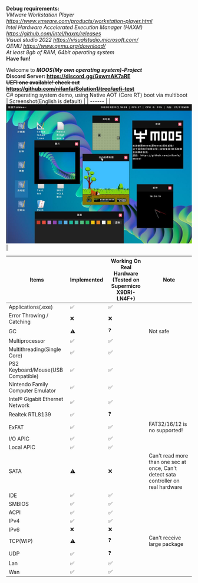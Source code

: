 **Debug requirements:**  
*VMware Workstation Player https://www.vmware.com/products/workstation-player.html*  
*Intel Hardware Accelerated Execution Manager (HAXM) https://github.com/intel/haxm/releases*  
*Visual studio 2022 https://visualstudio.microsoft.com/*  
*QEMU https://www.qemu.org/download/*  
*At least 8gb of RAM, 64bit operating system*  
**Have fun!**

Welcome to ***MOOS(My own operating system)-Project***  
**Discord Server: https://discord.gg/GxwmAK7aRE**  
~~**UEFI one available! check out https://github.com/nifanfa/Solution1/tree/uefi-test**~~  
C# operating system demo, using Native AOT (Core RT) boot via multiboot  
| Screenshot(English is default) |
| ------ |
| ![image](-13419b639f8f895c.jpg) |

| Items | Implemented | Working On Real Hardware (Tested on Supermicro X9DRI-LN4F+) | Note |
| ----- | ----------- | ----------------------------------------------------------- | ----- |
| Applications(.exe) | ✅ | ✅ |
| Error Throwing / Catching | ❌ | ❌ | 
| GC | ⚠️ | ❓ | Not safe |
| Multiprocessor | ✅ | ✅ |
| Multithreading(Single Core) | ✅ | ✅ |
| PS2 Keyboard/Mouse(USB Compatible) | ✅ | ✅ |
| Nintendo Family Computer Emulator | ✅ | ✅ |
| Intel® Gigabit Ethernet Network | ✅ | ✅ |
| Realtek RTL8139 | ✅ | ❓ |
| ExFAT | ✅ | ✅ | FAT32/16/12 is no supported! |
| I/O APIC | ✅ | ✅ |
| Local APIC | ✅ | ✅ |
| SATA | ⚠️ | ❌ | Can't read more than one sec at once, Can't detect sata controller on real hardware |
| IDE | ✅ | ✅ |
| SMBIOS | ✅ | ✅ |
| ACPI | ✅ | ✅ |
| IPv4 | ✅ | ✅ |
| IPv6 | ❌ | ❌ |
| TCP(WIP) | ⚠️ | ❓ | Can't receive large package |
| UDP | ✅ | ❓ |
| Lan | ✅ | ✅ |
| Wan | ✅ | ✅ 
